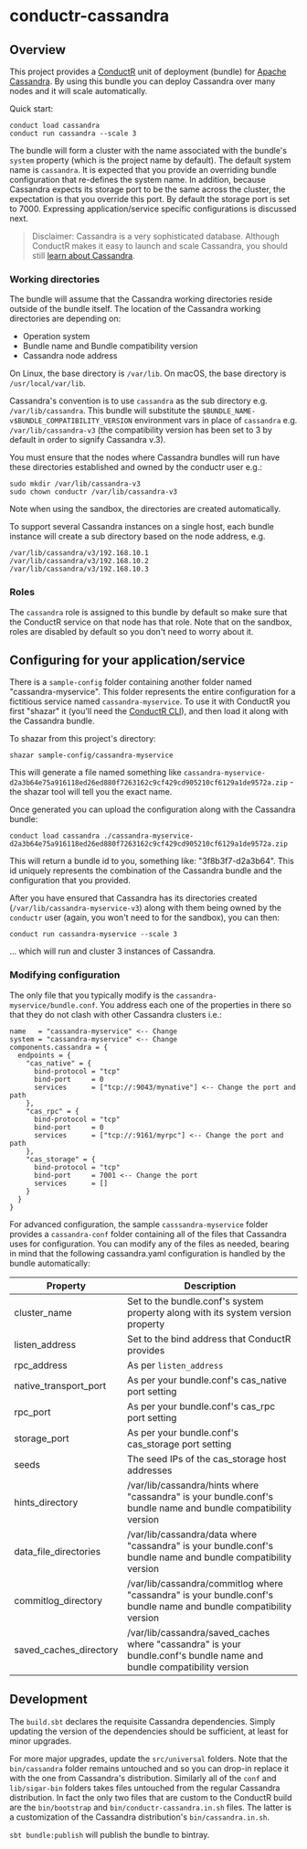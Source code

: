 # conductr-cassandra

## Overview

This project provides a [ConductR](http://conductr.typesafe.com) unit of deployment (bundle) for [Apache Cassandra](http://cassandra.apache.org/). By using this bundle you can deploy Cassandra over many nodes and it will scale automatically.

Quick start:

```
conduct load cassandra
conduct run cassandra --scale 3
```

The bundle will form a cluster with the name associated with the bundle's `system` property (which is the project name by default). The default system name is `cassandra`. It is expected that you provide an overriding bundle configuration that re-defines the system name. In addition, because Cassandra expects its storage port to be the same across the cluster, the expectation is that you override this port. By default the storage port is set to 7000. Expressing application/service specific configurations is discussed next.

> Disclaimer: Cassandra is a very sophisticated database. Although ConductR makes it easy to launch and scale Cassandra, you should still [learn about Cassandra](http://www.tutorialspoint.com/cassandra/).

### Working directories

The bundle will assume that the Cassandra working directories reside outside of the bundle itself. The location of the Cassandra working directories are depending on:

- Operation system
- Bundle name and Bundle compatibility version
- Cassandra node address

On Linux, the base directory is `/var/lib`. On macOS, the base directory is `/usr/local/var/lib`.

Cassandra's convention is to use `cassandra` as the sub directory e.g. `/var/lib/cassandra`. This bundle will substitute the `$BUNDLE_NAME-v$BUNDLE_COMPATIBILITY_VERSION` environment vars in place of `cassandra` e.g. `/var/lib/cassandra-v3` (the compatibility version has been set to 3 by default in order to signify Cassandra v.3).

You must ensure that the nodes where Cassandra bundles will run have these directories established and owned by the conductr user e.g.:

```
sudo mkdir /var/lib/cassandra-v3
sudo chown conductr /var/lib/cassandra-v3
```

Note when using the sandbox, the directories are created automatically.

To support several Cassandra instances on a single host, each bundle instance will create a sub directory based on the node address, e.g.
 
```
/var/lib/cassandra/v3/192.168.10.1
/var/lib/cassandra/v3/192.168.10.2
/var/lib/cassandra/v3/192.168.10.3
```

### Roles

The `cassandra` role is assigned to this bundle by default so make sure that the ConductR service on that node has that role. Note that on the sandbox, roles are disabled by default so you don't need to worry about it.

## Configuring for your application/service

There is a `sample-config` folder containing another folder named "cassandra-myservice". This folder represents the entire configuration for a fictitious service named `cassandra-myservice`. To use it with ConductR you first "shazar" it (you'll need the [ConductR CLI](https://github.com/typesafehub/conductr-cli#command-line-interface-cli-for-typesafe-conductr)), and then load it along with the Cassandra bundle. 

To shazar from this project's directory:

```
shazar sample-config/cassandra-myservice
```

This will generate a file named something like `cassandra-myservice-d2a3b64e75a916118ed26ed880f7263162c9cf429cd905210cf6129a1de9572a.zip` - the shazar tool will tell you the exact name.

Once generated you can upload the configuration along with the Cassandra bundle:

```
conduct load cassandra ./cassandra-myservice-d2a3b64e75a916118ed26ed880f7263162c9cf429cd905210cf6129a1de9572a.zip
```

This will return a bundle id to you, something like: "3f8b3f7-d2a3b64". This id uniquely represents the combination of the Cassandra bundle and the configuration that you provided.

After you have ensured that Cassandra has its directories created (`/var/lib/cassandra-myservice-v3`) along with them being owned by the `conductr` user (again, you won't need to for the sandbox), you can then:

```
conduct run cassandra-myservice --scale 3
```

... which will run and cluster 3 instances of Cassandra.

### Modifying configuration

The only file that you typically modify is the `cassandra-myservice/bundle.conf`. You  address each one of the properties in there so that they do not clash with other Cassandra clusters i.e.:

```
name   = "cassandra-myservice" <-- Change
system = "cassandra-myservice" <-- Change
components.cassandra = {
  endpoints = {
    "cas_native" = {
      bind-protocol = "tcp"
      bind-port     = 0
      services      = ["tcp://:9043/mynative"] <-- Change the port and path
    },
    "cas_rpc" = {
      bind-protocol = "tcp"
      bind-port     = 0
      services      = ["tcp://:9161/myrpc"] <-- Change the port and path
    },
    "cas_storage" = {
      bind-protocol = "tcp"
      bind-port     = 7001 <-- Change the port
      services      = []
    }
  }
}
```

For advanced configuration, the sample `casssandra-myservice` folder provides a `cassandra-conf` folder containing all of the files that Cassandra uses for configuration. You can modify any of the files as needed, bearing in mind that the following cassandra.yaml configuration is handled by the bundle automatically:

Property               | Description
-----------------------|------------
cluster_name           | Set to the bundle.conf's system property along with its system version property
listen_address         | Set to the bind address that ConductR provides
rpc_address            | As per `listen_address`
native_transport_port  | As per your bundle.conf's cas_native port setting
rpc_port               | As per your bundle.conf's cas_rpc port setting
storage_port           | As per your bundle.conf's cas_storage port setting
seeds                  | The seed IPs of the cas_storage host addresses
hints_directory        | /var/lib/cassandra/hints where "cassandra" is your bundle.conf's bundle name and bundle compatibility version
data_file_directories  | /var/lib/cassandra/data where "cassandra" is your bundle.conf's bundle name and bundle compatibility version
commitlog_directory    | /var/lib/cassandra/commitlog where "cassandra" is your bundle.conf's bundle name and bundle compatibility version
saved_caches_directory | /var/lib/cassandra/saved_caches where "cassandra" is your bundle.conf's bundle name and bundle compatibility version

## Development

The `build.sbt` declares the requisite Cassandra dependencies. Simply updating the version of the dependencies should be sufficient, at least for minor upgrades.

For more major upgrades, update the `src/universal` folders. Note that the `bin/cassandra` folder remains untouched and so you can drop-in replace it with the one from Cassandra's distribution. Similarly all of the `conf` and `lib/sigar-bin` folders takes files untouched from the regular Cassandra distribution. In fact the only two files that are custom to the ConductR build are the `bin/bootstrap` and `bin/conductr-cassandra.in.sh` files. The latter is a customization of the Cassandra distribution's `bin/cassandra.in.sh`.

`sbt bundle:publish` will publish the bundle to bintray.

